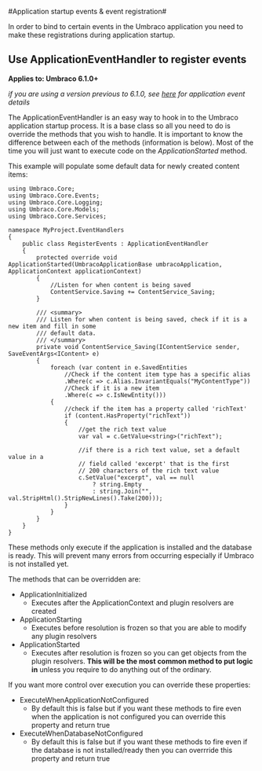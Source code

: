 #Application startup events & event registration#

In order to bind to certain events in the Umbraco application you need to make these registrations during application startup. 

## Use ApplicationEventHandler to register events ##

**Applies to: Umbraco 6.1.0+**

_if you are using a version previous to 6.1.0, see [here](../Events/application-startup.md) for application event details_

The ApplicationEventHandler is an easy way to hook in to the Umbraco application startup process. It is a base class so all you need to do is override the methods that you wish to handle. It is important to know the difference between each of the methods (information is below). Most of the time you will just want to execute code on the *ApplicationStarted* method.

This example will populate some default data for newly created content items:

    using Umbraco.Core;
	using Umbraco.Core.Events;
	using Umbraco.Core.Logging;
	using Umbraco.Core.Models;
	using Umbraco.Core.Services;

    namespace MyProject.EventHandlers
    {
        public class RegisterEvents : ApplicationEventHandler
        {
            protected override void ApplicationStarted(UmbracoApplicationBase umbracoApplication, ApplicationContext applicationContext)
            {
				//Listen for when content is being saved
                ContentService.Saving += ContentService_Saving;     
            }
            
			/// <summary>
	        /// Listen for when content is being saved, check if it is a new item and fill in some
			/// default data.
	        /// </summary>
            private void ContentService_Saving(IContentService sender, SaveEventArgs<IContent> e)
            {                
				foreach (var content in e.SavedEntities
					//Check if the content item type has a specific alias
                	.Where(c => c.Alias.InvariantEquals("MyContentType"))
					//Check if it is a new item
                	.Where(c => c.IsNewEntity()))
	            {
					//check if the item has a property called 'richText'
	                if (content.HasProperty("richText"))
	                {
						//get the rich text value
	                    var val = c.GetValue<string>("richText");
						
						//if there is a rich text value, set a default value in a 
						// field called 'excerpt' that is the first
						// 200 characters of the rich text value
	                    c.SetValue("excerpt", val == null
	                        ? string.Empty 
	                        : string.Join("", val.StripHtml().StripNewLines().Take(200)));
	                }
	            }
            }
        }
    }

These methods only execute if the application is installed and the database is ready. This will prevent many errors from occurring especially if Umbraco is not installed yet.

The methods that can be overridden are:

* ApplicationInitialized
	* Executes after the ApplicationContext and plugin resolvers are created
* ApplicationStarting
	* Executes before resolution is frozen so that you are able to modify any plugin resolvers
* ApplicationStarted
	* Executes after resolution is frozen so you can get objects from the plugin resolvers. **This will be the most common method to put logic in** unless you require to do anything out of the ordinary.

If you want more control over execution you can override these properties:

* ExecuteWhenApplicationNotConfigured
	* By default this is false but if you want these methods to fire even when the application is not configured you can override this property and return true
* ExecuteWhenDatabaseNotConfigured
	* By default this is false but if you want these methods to fire even if the database is not installed/ready then you can overrride this property and return true

